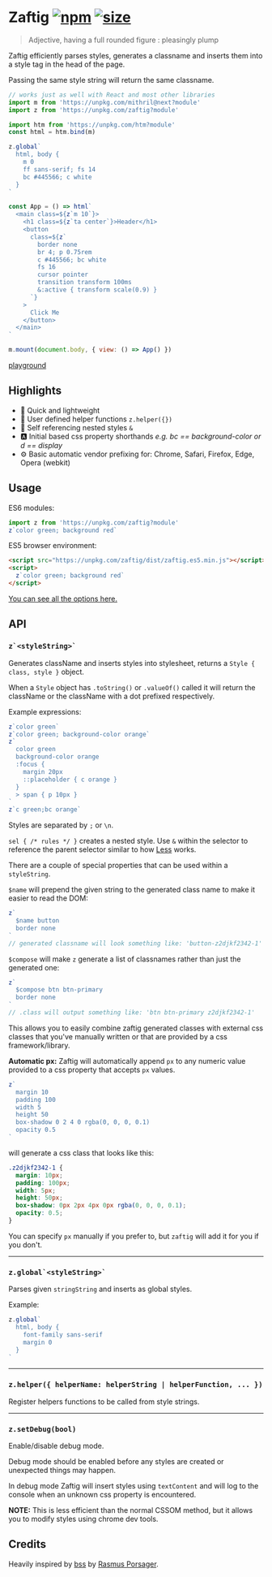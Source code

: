 # Zaftig [![npm](https://img.shields.io/npm/v/zaftig.svg)](https://www.npmjs.com/package/zaftig) [![size](https://img.badgesize.io/https://unpkg.com/zaftig@latest.png?label=gzip&color=blue&compression=gzip)](https://unpkg.com/zaftig@latest)

> Adjective, having a full rounded figure : pleasingly plump

Zaftig efficiently parses styles, generates a classname and inserts them into a style tag in the head of the page.

Passing the same style string will return the same classname.

```jsx
// works just as well with React and most other libraries
import m from 'https://unpkg.com/mithril@next?module'
import z from 'https://unpkg.com/zaftig?module'

import htm from 'https://unpkg.com/htm?module'
const html = htm.bind(m)

z.global`
  html, body {
    m 0
    ff sans-serif; fs 14
    bc #445566; c white
  }
`

const App = () => html`
  <main class=${z`m 10`}>
    <h1 class=${z`ta center`}>Header</h1>
    <button
      class=${z`
        border none
        br 4; p 0.75rem
        c #445566; bc white
        fs 16
        cursor pointer
        transition transform 100ms
        &:active { transform scale(0.9) }
      `}
    >
      Click Me
    </button>
  </main>
`

m.mount(document.body, { view: () => App() })
```

[playground](https://flems.io/#0=N4IgZglgNgpgziAXAbVAOwIYFsZJAOgAsAXLKEAGhAGMB7NYmBvAHgBMIA3AAgjYF4AOiAwAHUcIB8gtN24yWAeg6dJlEHBixqxCPQSIQABkQBGAEwgAvhXTZch-ACsEVOgybE8ixdwDutABOANZw3E4ArnDE3BhhflpQ-hDEhNwASjAYOrFobNxYtNHctKkwgdxQEABGgRiBEPAyEFiiQTFY3GCBtJ0A5CTEonCIPhFoosEA5vh0WIpYKYQNUAACaDAAHsQA-IVsEbB9za3t3ABeXT39g8OjiuOTM3OK5xhgulN7tAdHMidtQIxEidbq9bgDYhDEZjCbTWa9RQg76-GDHNDuYogpL8bgg-DVCB5AAUWAAlP80Od8FMoLRqhgoAADGRybEUbjVH4AT24wFZcgK3CMArkYDA3DgGDQcAAtJoGmAANxdMKmAAsos51G4AGJ1eqAKyGgBsJpVOr8hBSMAFVhkLLQMkxMQAguJuLjiWTPZI8aRmQKWFgMETuNQoHE4PwACTAc5MzqmIxMqzSWSCliEUzhyNwaNxhPEDDhzzlVOSAASWTY5SU2fTgu4LGqESh9C1cgjUdj8cdTabXMCtYqaHotozA85FXVKtEwvwAHZDYEYFhO4Kdfqjabzdr-NbGBuxWqTcfwxFAnAgtw2kTGIFz8Q6jKUnpZM-pXAwEEk0YjFgcDngAZIg2S6JwMB8twn4yj+gSdHA1CMjAxJGPgACcPr2pOgqplqjYDgAwlU1DBNwACyE5NkorbtmghFKCGRLpo6MhYPghTjMQxJsLQ1ARDgDAEjyHLANwnCNH4iDcN6vrcO6ohyVYZLqJo2i6PoeDmIaiAAMzqtYtggJgOB4LM+bqO4jDMIY1gALpWEAA)

## Highlights

- 💸 Quick and lightweight
- 🙇 User defined helper functions `z.helper({})`
- 💯 Self referencing nested styles `&`
- 🅰️ Initial based css property shorthands _e.g. bc == background-color or d == display_
- ⚙️ Basic automatic vendor prefixing for: Chrome, Safari, Firefox, Edge, Opera (webkit)

## Usage

ES6 modules:

```js
import z from 'https://unpkg.com/zaftig?module'
z`color green; background red`
```

ES5 browser environment:

```html
<script src="https://unpkg.com/zaftig/dist/zaftig.es5.min.js"></script>
<script>
  z`color green; background red`
</script>
```

[You can see all the options here.](https://unpkg.com/zaftig@latest/dist/)

## API

### `` z`<styleString>` ``

Generates className and inserts styles into stylesheet, returns a `Style { class, style }` object.

When a `Style` object has `.toString()` or `.valueOf()` called it will return the className or the className with a dot prefixed respectively.

Example expressions:

```js
z`color green`
z`color green; background-color orange`
z`
  color green
  background-color orange
  :focus {
    margin 20px
    ::placeholder { c orange }
  }
  > span { p 10px }
`
z`c green;bc orange`
```

Styles are separated by `;` or `\n`.

`sel { /* rules */ }` creates a nested style. Use `&` within the selector to reference the parent selector similar to how [Less](http://lesscss.org/) works.

There are a couple of special properties that can be used within a `styleString`.

`$name` will prepend the given string to the generated class name to make it easier to read the DOM:

```js
z`
  $name button
  border none
`
// generated classname will look something like: 'button-z2djkf2342-1'
```

`$compose` will make `z` generate a list of classnames rather than just the generated one:

```js
z`
  $compose btn btn-primary
  border none
`
// .class will output something like: 'btn btn-primary z2djkf2342-1'
```

This allows you to easily combine zaftig generated classes with external css classes that you've manually written or that are provided by a css framework/library.

**Automatic px:** Zaftig will automatically append `px` to any numeric value provided to a css property that accepts `px` values.

```js
z`
  margin 10
  padding 100
  width 5
  height 50
  box-shadow 0 2 4 0 rgba(0, 0, 0, 0.1)
  opacity 0.5
`
```

will generate a css class that looks like this:

```css
.z2djkf2342-1 {
  margin: 10px;
  padding: 100px;
  width: 5px;
  height: 50px;
  box-shadow: 0px 2px 4px 0px rgba(0, 0, 0, 0.1);
  opacity: 0.5;
}
```

You can specify `px` manually if you prefer to, but `zaftig` will add it for you if you don't.

<hr>

### `` z.global`<styleString>` ``

Parses given `stringString` and inserts as global styles.

Example:

```js
z.global`
  html, body {
    font-family sans-serif
    margin 0
  }
`
```

<hr>

### `z.helper({ helperName: helperString | helperFunction, ... })`

Register helpers functions to be called from style strings.

<hr>

### `z.setDebug(bool)`

Enable/disable debug mode.

Debug mode should be enabled before any styles are created or unexpected things may happen.

In debug mode Zaftig will insert styles using `textContent` and will log to the console when an unknown css property is encountered.

**NOTE:** This is less efficient than the normal CSSOM method, but it allows you to modify styles using chrome dev tools.

## Credits

Heavily inspired by [bss](https://github.com/porsager/bss) by [Rasmus Porsager](https://github.com/porsager).
